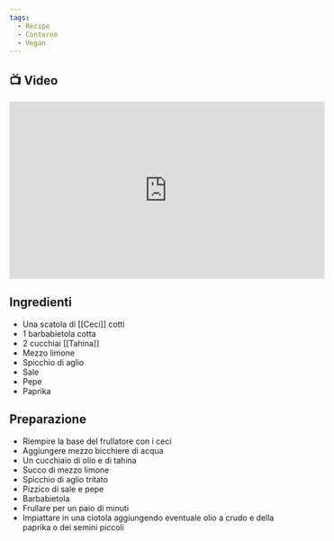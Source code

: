 ```yaml
---
tags:
  - Recipe
  - Contorno
  - Vegan
---
```

## 📺 Video

<div class="iframe-container">
  <iframe width="560" height="315" src="https://www.youtube.com/embed/3kcE4iA2AmA" title="YouTube video player" frameborder="0" allow="accelerometer; autoplay; clipboard-write; encrypted-media; gyroscope; picture-in-picture" allowfullscreen></iframe>
</div>

## Ingredienti
* Una scatola di [[Ceci]] cotti
* 1 barbabietola cotta
* 2 cucchiai [[Tahina]]
* Mezzo limone
* Spicchio di aglio
* Sale
* Pepe
* Paprika

## Preparazione
* Riempire la base del frullatore con i ceci
* Aggiungere mezzo bicchiere di acqua
* Un cucchiaio di olio e di tahina
* Succo di mezzo limone
* Spicchio di aglio tritato
* Pizzico di sale e pepe
* Barbabietola
* Frullare per un paio di minuti
* Impiattare in una ciotola aggiungendo eventuale olio a crudo e della paprika o dei semini piccoli
